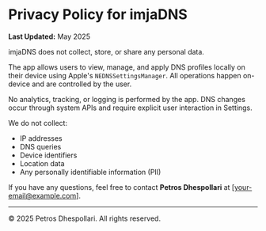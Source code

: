 # Privacy Policy for imjaDNS

**Last Updated:** May 2025

imjaDNS does not collect, store, or share any personal data.

The app allows users to view, manage, and apply DNS profiles locally on their device using Apple's `NEDNSSettingsManager`. All operations happen on-device and are controlled by the user.

No analytics, tracking, or logging is performed by the app. DNS changes occur through system APIs and require explicit user interaction in Settings.

We do not collect:
- IP addresses
- DNS queries
- Device identifiers
- Location data
- Any personally identifiable information (PII)

If you have any questions, feel free to contact **Petros Dhespollari** at [your-email@example.com].

---

© 2025 Petros Dhespollari. All rights reserved.
